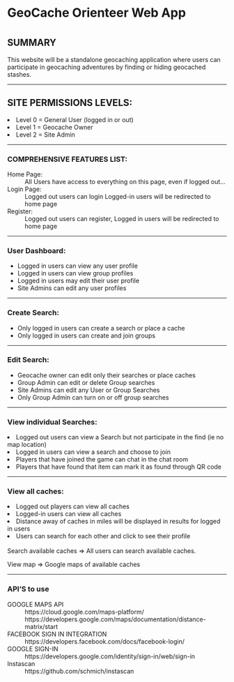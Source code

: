 <h1>GeoCache Orienteer Web App<h1/>


<h2>SUMMARY</h2>
<p>This website will be a standalone geocaching application where users can participate in geocaching adventures by finding or hiding geocached stashes.
  </p>
  <hr>

<h2>SITE PERMISSIONS LEVELS:</h2
<ol>
<li> Level 0 = General User (logged in or out)
<li> Level 1 = Geocache Owner
<li> Level 2 = Site Admin
</ol>  
 <hr>

<h3>COMPREHENSIVE FEATURES LIST:</h3>
<dl>
  <dt>Home Page:</dt>
  <dd>All Users have access to everything on this page, even if logged out…</dd>
  <dt>Login Page:</dt>
<dd>Logged out users can login
  Logged-in users will be redirected to home page</dd>
  <dt>Register:</dt>
<dd>Logged out users can register,
  Logged in users will be redirected to home page</dd>
</dl>
 <hr>
<h3>User Dashboard:</h3>
<ul>
  <li>Logged in users can view any user profile</li>
<li>Logged in users can view group profiles</li>
<li>Logged in users may edit their user profile</li>
<li>Site Admins can edit any user profiles</li>
  </ul>
  <hr> 
<h3>Create Search:</h3>
<ul>
<li>Only logged in users can create a search or place a cache</li>
<li>Only logged in users can create and join groups</li>
  </ul>
  <hr> 
<h3>Edit Search:</h3>

<ul>
<li>Geocache owner can edit only their searches or place caches</li>
<li>Group Admin can edit or delete Group searches</li>
<li>Site Admins can edit any User or Group Searches</li>
<li>Only Group Admin can turn on or off group searches</li>
</ul>
 <hr>
<h3>View individual Searches:</h3>
<li>Logged out users can view a Search but not participate in the find (ie no map location)</li>
<li>Logged in users can view a search and choose to join</li>
<li>Players that have joined the game can chat in the chat room</li>
<li>Players that have found that item can mark it as found through QR code</li>

 <hr>
<h3>View all caches:</h3>
<li>Logged out players can view all caches</li>
<li>Logged-in users can view all caches</li>
<li>Distance away of caches in miles will be displayed in results for logged in users</li>
<li>Users can search for each other and click to see their profile</li>
</ul>
<br>
Search available caches => All users can search available caches.

View map => Google maps of available caches


 <hr>
<h3>API’S to use </h3>

<dl>
  <dt>GOOGLE MAPS API</dt>
<dd>
https://cloud.google.com/maps-platform/
https://developers.google.com/maps/documentation/distance-matrix/start</dd>


<dt>FACEBOOK SIGN IN INTEGRATION</dt>

<dd>https://developers.facebook.com/docs/facebook-login/</dd>


<dt>GOOGLE SIGN-IN</dt>
<dd>https://developers.google.com/identity/sign-in/web/sign-in</dd>


<dt>Instascan</dt>
<dd>https://github.com/schmich/instascan</dd>

</dl>








